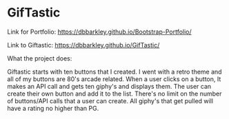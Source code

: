 # GifTastic

Link for Portfolio: https://dbbarkley.github.io/Bootstrap-Portfolio/

Link to Giftastic: https://dbbarkley.github.io/GifTastic/

What the project does:

Giftastic starts with ten buttons that I created. I went with a retro theme and all of my buttons are 80's arcade related. 
When a user clicks on a button, It makes an API call and gets ten giphy's and displays them. The user can create their own button and add it to the list. There's no limit on the number of buttons/API calls that a user can create. All giphy's that get pulled will have a rating no higher than PG.
